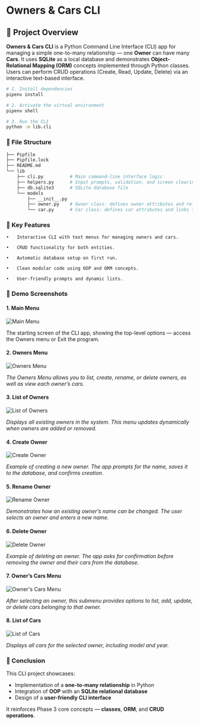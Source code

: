 # Owners & Cars CLI

## 🧭 Project Overview

**Owners & Cars CLI** is a Python Command Line Interface (CLI) app for managing a simple one-to-many relationship — one **Owner** can have many **Cars**.
It uses **SQLite** as a local database and demonstrates **Object-Relational Mapping (ORM)** concepts implemented through Python classes.
Users can perform CRUD operations (Create, Read, Update, Delete) via an interactive text-based interface.


   ```bash
   # 1. Install dependencies
   pipenv install
   ```

   ```bash
   # 2. Activate the virtual environment
   pipenv shell
   ```

   ```bash
   # 3. Run the CLI
   python -m lib.cli
   ```


### 📁 File Structure
```bash
├── Pipfile
├── Pipfile.lock
├── README.md
└── lib
    ├── cli.py          # Main command-line interface logic
    ├── helpers.py      # Input prompts, validation, and screen clearing
    ├── db.sqlite3      # SQLite database file
    └── models
        ├── __init__.py
        ├── owner.py    # Owner class: defines owner attributes and relationships
        └── car.py      # Car class: defines car attributes and links to owner
```

### 🧩 Key Features

	•	Interactive CLI with text menus for managing owners and cars.

	•	CRUD functionality for both entities.

	•	Automatic database setup on first run.

	•	Clean modular code using OOP and ORM concepts.

	•	User-friendly prompts and dynamic lists.

### 📸 Demo Screenshots

#### 1. Main Menu

![Main Menu](./screenshots/01-main_menu.png)

The starting screen of the CLI app, showing the top-level options — access the Owners menu or Exit the program.

#### 2. Owners Menu

![Owners Menu](./screenshots/02-owners_menu.png)

*The Owners Menu allows you to list, create, rename, or delete owners, as well as view each owner’s cars.*

#### 3. List of Owners

![List of Owners](./screenshots/03-list_of_owners.png)

*Displays all existing owners in the system. This menu updates dynamically when owners are added or removed.*

#### 4. Create Owner

![Create Owner](./screenshots/04-create_owner.png)

*Example of creating a new owner. The app prompts for the name, saves it to the database, and confirms creation.*

#### 5. Rename Owner

![Rename Owner](./screenshots/05-rename_owner.png)

*Demonstrates how an existing owner’s name can be changed. The user selects an owner and enters a new name.*

#### 6. Delete Owner

![Delete Owner](./screenshots/06-delete_owner.png)

*Example of deleting an owner. The app asks for confirmation before removing the owner and their cars from the database.*

#### 7. Owner’s Cars Menu

![Owner's Cars Menu](./screenshots/07-owners_cars.png)

*After selecting an owner, this submenu provides options to list, add, update, or delete cars belonging to that owner.*

#### 8. List of Cars

![List of Cars](./screenshots/08-list_of_cars.png)

*Displays all cars for the selected owner, including model and year.*

### 🏁 Conclusion  

This CLI project showcases:
- Implementation of a **one-to-many relationship** in Python  
- Integration of **OOP** with an **SQLite relational database**  
- Design of a **user-friendly CLI interface**

It reinforces Phase 3 core concepts — **classes**, **ORM**, and **CRUD operations**.